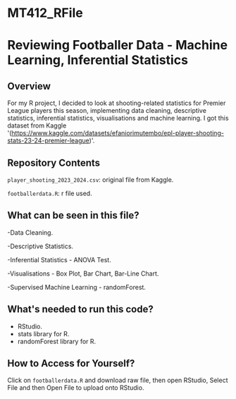 # MT412_RFile
# Reviewing Footballer Data - Machine Learning, Inferential Statistics

## Overview 

For my R project, I decided to look at shooting-related statistics for Premier League players this season, implementing data cleaning, descriptive statistics, inferential statistics, visualisations and machine learning. I got this dataset from Kaggle '(https://www.kaggle.com/datasets/efaniorimutembo/epl-player-shooting-stats-23-24-premier-league)'.

## Repository Contents

`player_shooting_2023_2024.csv`: original file from Kaggle.

`footballerdata.R`: r file used.

## What can be seen in this file?

-Data Cleaning.

-Descriptive Statistics.

-Inferential Statistics - ANOVA Test.

-Visualisations - Box Plot, Bar Chart, Bar-Line Chart.

-Supervised Machine Learning - randomForest.


## What's needed to run this code?

- RStudio.
- stats library for R.
- randomForest library for R.

  
## How to Access for Yourself?
Click on `footballerdata.R` and download raw file, then open RStudio, Select File and then Open File to upload onto RStudio.


##
